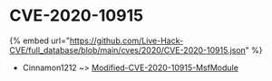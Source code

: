 # CVE-2020-10915
{% embed url="https://github.com/Live-Hack-CVE/full_database/blob/main/cves/2020/CVE-2020-10915.json" %}

* Cinnamon1212 ~> [Modified-CVE-2020-10915-MsfModule](https://www.alice-snow.ru/2020/database/cve-2020-10915/modified-cve-2020-10915-msfmodule-cinnamon1212)